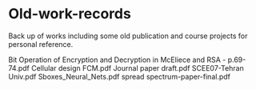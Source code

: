 # Old-work-records
Back up of works including some old publication and course projects for personal reference.


Bit Operation of Encryption and Decryption in McEliece and RSA - p.69-74.pdf
Cellular design FCM.pdf
Journal paper draft.pdf
SCEE07-Tehran Univ.pdf
Sboxes_Neural_Nets.pdf
spread spectrum-paper-final.pdf 
